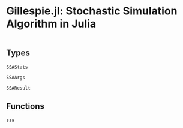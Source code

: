 # Gillespie.jl: Stochastic Simulation Algorithm in Julia

```@contents
```

## Types

```@docs
SSAStats
```

```@docs
SSAArgs
```

```@docs
SSAResult
```

## Functions

```@docs
ssa
```
